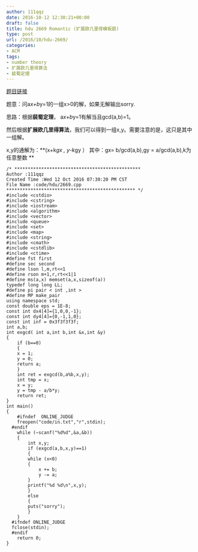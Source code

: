 ```yaml
---
author: 111qqz
date: 2016-10-12 12:30:21+00:00
draft: false
title: hdu 2669 Romantic (扩展欧几里得模板题)
type: post
url: /2016/10/hdu-2669/
categories:
- ACM
tags:
- number theory
- 扩展欧几里得算法
- 裴蜀定理
---
```


[题目链接](http://acm.hdu.edu.cn/showproblem.php?pid=2669)

题意：问a*x+b*y=1的一组x>0的解，如果无解输出sorry.

思路：根据**裴蜀定理**， a*x+b*y=1有解当且gcd(a,b)=1。

然后根据**扩展欧几里得算法**，我们可以得到一组x,y。需要注意的是，这只是其中一组解。

x,y的通解为：**(x+k*gx , y-k*gy ） 其中：gx= b/gcd(a,b),gy = a/gcd(a,b),k为任意整数 **

    
    /* ***********************************************
    Author :111qqz
    Created Time :Wed 12 Oct 2016 07:30:20 PM CST
    File Name :code/hdu/2669.cpp
    ************************************************ */
    #include <cstdio>
    #include <cstring>
    #include <iostream>
    #include <algorithm>
    #include <vector>
    #include <queue>
    #include <set>
    #include <map>
    #include <string>
    #include <cmath>
    #include <cstdlib>
    #include <ctime>
    #define fst first
    #define sec second
    #define lson l,m,rt<<1
    #define rson m+1,r,rt<<1|1
    #define ms(a,x) memset(a,x,sizeof(a))
    typedef long long LL;
    #define pi pair < int ,int >
    #define MP make_pair
    using namespace std;
    const double eps = 1E-8;
    const int dx4[4]={1,0,0,-1};
    const int dy4[4]={0,-1,1,0};
    const int inf = 0x3f3f3f3f;
    int a,b;
    int exgcd( int a,int b,int &x,int &y)
    {
        if (b==0)
        {
    	x = 1;
    	y = 0;
    	return a;
        }
        int ret = exgcd(b,a%b,x,y);
        int tmp = x;
        x = y;
        y = tmp - a/b*y;
        return ret;
    }
    int main()
    {
    	#ifndef  ONLINE_JUDGE 
    	freopen("code/in.txt","r",stdin);
      #endif
    	while (~scanf("%d%d",&a,&b))
    	{
    	    int x,y;
    	    if (exgcd(a,b,x,y)==1)
    	    {
    		while (x<0)
    		{
    		    x += b;
    		    y -= a;
    		}
    		printf("%d %d\n",x,y);
    	    }
    	    else
    	    {
    		puts("sorry");
    	    }
    	}
      #ifndef ONLINE_JUDGE  
      fclose(stdin);
      #endif
        return 0;
    }
    





